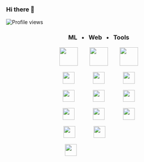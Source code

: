 ### Hi there 👋
![Profile views](https://visitor-badge.glitch.me/badge?page_id=Antonio-Leitao.Antonio-Leitao&left_color=green&right_color=red)
<!--

- 🔭 I’m currently working on ...
- 🌱 I’m currently learning ...
- 👯 I’m looking to collaborate on ...
- 🤔 I’m looking for help with ...
- 💬 Ask me about ...
- 📫 How to reach me: ...
- 😄 Pronouns: ...
- ⚡ Fun fact: ...
-->

<h3 align = "center">
  <p>ML&nbsp;&nbsp; • &nbsp;&nbsp;Web&nbsp;&nbsp; • &nbsp;&nbsp;Tools
</p>
</h3>

<p align="center">
  <img height="50" width="50" src="https://cdn.simpleicons.org/python" />&emsp;&emsp;
  <img height="50" width="50" src="https://cdn.simpleicons.org/javascript" />&emsp;&emsp;
  <img height="50" width="50" src="https://cdn.simpleicons.org/git" />
</p>


<p align="center">
  <img height="32" width="32" src="https://cdn.simpleicons.org/tensorflow/gray" /> &emsp;&emsp;&emsp;
  <img height="32" width="32" src="https://cdn.simpleicons.org/svelte/gray" /> &emsp;&emsp;&emsp;
  <img height="32" width="32" src="https://cdn.simpleicons.org/github/gray" />
</p>

<p align="center">
  <img height="32" width="32" src="https://cdn.simpleicons.org/numpy/gray" /> &emsp;&emsp;&emsp;
  <img height="32" width="32" src="https://cdn.simpleicons.org/html5/gray" /> &emsp;&emsp;&emsp;
  <img height="32" width="32" src="https://cdn.simpleicons.org/gnubash/gray" />
</p>

<p align="center">
  <img height="32" width="32" src="https://cdn.simpleicons.org/scipy/gray" /> &emsp;&emsp;&emsp;
  <img height="32" width="32" src="https://cdn.simpleicons.org/css3/gray" /> &emsp;&emsp;&emsp;
  <img height="32" width="32" src="https://cdn.simpleicons.org/visualstudiocode/gray" />
</p>
<p align="center">
  <img height="32" width="32" src="https://cdn.simpleicons.org/pandas/gray" /> &emsp;&emsp;&emsp;
  <img height="32" width="32" src="https://cdn.simpleicons.org/nodedotjs/gray" /> &emsp;&emsp;&emsp;
  &emsp;&emsp;
</p>
<p align="center">
  <img height="32" width="32" src="https://cdn.simpleicons.org/scikitlearn/gray" /> &emsp;&emsp;&emsp;
  &emsp;&emsp;&emsp;&emsp;
  &emsp;&emsp;&emsp;
</p>



